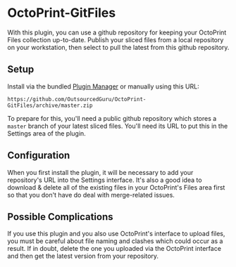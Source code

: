 # OctoPrint-GitFiles

With this plugin, you can use a github repository for keeping your OctoPrint Files collection up-to-date. Publish your sliced files from a local repository on your workstation, then select to pull the latest from this github repository.

## Setup

Install via the bundled [Plugin Manager](https://github.com/foosel/OctoPrint/wiki/Plugin:-Plugin-Manager)
or manually using this URL:

    https://github.com/OutsourcedGuru/OctoPrint-GitFiles/archive/master.zip

To prepare for this, you'll need a public github repository which stores a `master` branch of your latest sliced files. You'll need its URL to put this in the Settings area of the plugin.

## Configuration

When you first install the plugin, it will be necessary to add your repository's URL into the Settings interface. It's also a good idea to download & delete all of the existing files in your OctoPrint's Files area first so that you don't have do deal with merge-related issues.

## Possible Complications

If you use this plugin and you also use OctoPrint's interface to upload files, you must be careful about file naming and clashes which could occur as a result. If in doubt, delete the one you uploaded via the OctoPrint interface and then get the latest version from your repository.